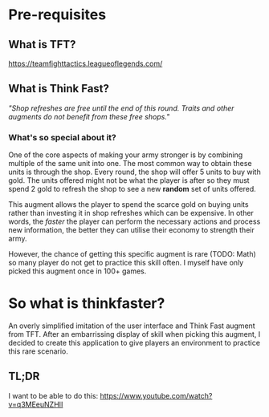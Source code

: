 # Pre-requisites
## What is TFT?
https://teamfighttactics.leagueoflegends.com/

## What is Think Fast?
_"Shop refreshes are free until the end of this round. Traits and other augments do not benefit from these free shops."_

### What's so special about it?
One of the core aspects of making your army stronger is by combining multiple of the same unit into one. 
The most common way to obtain these units is through the shop.
Every round, the shop will offer 5 units to buy with gold. The units offered might not be what the player is after so they must spend 2 gold to refresh the shop to see a new **random** set of units offered. 

This augment allows the player to spend the scarce gold on buying units rather than investing it in shop refreshes which can be expensive.
In other words, the _faster_ the player can perform the necessary actions and process new information, the better they can utilise their economy to strength their army.

However, the chance of getting this specific augment is rare (TODO: Math) so many player do not get to practice this skill often. I myself have only picked this augment once in 100+ games.

# So what is thinkfaster?
An overly simplified imitation of the user interface and Think Fast augment from TFT. After an embarrissing display of skill when picking this augment, I decided to create this application to give players an environment to practice this rare scenario.

## TL;DR
I want to be able to do this: https://www.youtube.com/watch?v=q3MEeuNZHII
